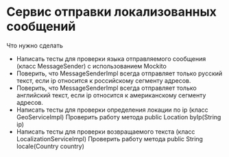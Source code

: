 # Сервис отправки локализованных сообщений

  Что нужно сделать
- Написать тесты для проверки языка отправляемого сообщения (класс MessageSender) с использованием Mockito
- Поверить, что MessageSenderImpl всегда отправляет только русский текст, если ip относится к российскому сегменту адресов.
- Поверить, что MessageSenderImpl всегда отправляет только английский текст, если ip относится к американскому сегменту адресов.
- Написать тесты для проверки определения локации по ip (класс GeoServiceImpl)
Проверить работу метода public Location byIp(String ip)
- Написать тесты для проверки возвращаемого текста (класс LocalizationServiceImpl)
Проверить работу метода public String locale(Country country)

